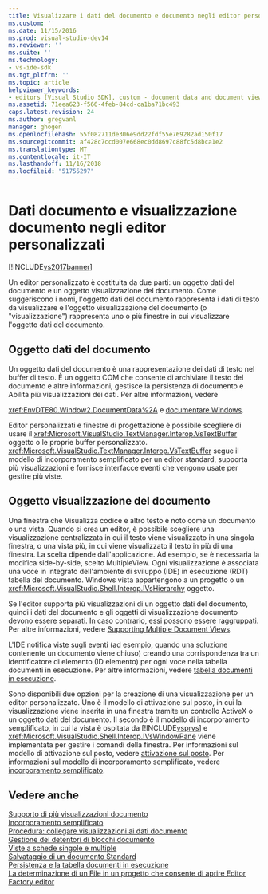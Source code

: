 ```yaml
---
title: Visualizzare i dati del documento e documento negli editor personalizzati | Microsoft Docs
ms.custom: ''
ms.date: 11/15/2016
ms.prod: visual-studio-dev14
ms.reviewer: ''
ms.suite: ''
ms.technology:
- vs-ide-sdk
ms.tgt_pltfrm: ''
ms.topic: article
helpviewer_keywords:
- editors [Visual Studio SDK], custom - document data and document view
ms.assetid: 71eea623-f566-4feb-84cd-ca1ba71bc493
caps.latest.revision: 24
ms.author: gregvanl
manager: ghogen
ms.openlocfilehash: 55f082711de306e9dd22fdf55e769282ad150f17
ms.sourcegitcommit: af428c7ccd007e668ec0dd8697c88fc5d8bca1e2
ms.translationtype: MT
ms.contentlocale: it-IT
ms.lasthandoff: 11/16/2018
ms.locfileid: "51755297"
---
```

# <a name="document-data-and-document-view-in-custom-editors"></a>Dati documento e visualizzazione documento negli editor personalizzati
[!INCLUDE[vs2017banner](../includes/vs2017banner.md)]

Un editor personalizzato è costituita da due parti: un oggetto dati del documento e un oggetto visualizzazione del documento. Come suggeriscono i nomi, l'oggetto dati del documento rappresenta i dati di testo da visualizzare e l'oggetto visualizzazione del documento (o "visualizzazione") rappresenta uno o più finestre in cui visualizzare l'oggetto dati del documento.  
  
## <a name="document-data-object"></a>Oggetto dati del documento  
 Un oggetto dati del documento è una rappresentazione dei dati di testo nel buffer di testo. È un oggetto COM che consente di archiviare il testo del documento e altre informazioni, gestisce la persistenza di documento e Abilita più visualizzazioni dei dati. Per altre informazioni, vedere  
  
 <xref:EnvDTE80.Window2.DocumentData%2A> e [documentare Windows](../extensibility/internals/document-windows.md).  
  
 Editor personalizzati e finestre di progettazione è possibile scegliere di usare il <xref:Microsoft.VisualStudio.TextManager.Interop.VsTextBuffer> oggetto o le proprie buffer personalizzato. <xref:Microsoft.VisualStudio.TextManager.Interop.VsTextBuffer> segue il modello di incorporamento semplificato per un editor standard, supporta più visualizzazioni e fornisce interfacce eventi che vengono usate per gestire più viste.  
  
## <a name="document-view-object"></a>Oggetto visualizzazione del documento  
 Una finestra che Visualizza codice e altro testo è noto come un documento o una vista. Quando si crea un editor, è possibile scegliere una visualizzazione centralizzata in cui il testo viene visualizzato in una singola finestra, o una vista più, in cui viene visualizzato il testo in più di una finestra. La scelta dipende dall'applicazione. Ad esempio, se è necessaria la modifica side-by-side, scelto MultipleView. Ogni visualizzazione è associata una voce in integrato dell'ambiente di sviluppo (IDE) in esecuzione (RDT) tabella del documento. Windows vista appartengono a un progetto o un <xref:Microsoft.VisualStudio.Shell.Interop.IVsHierarchy> oggetto.  
  
 Se l'editor supporta più visualizzazioni di un oggetto dati del documento, quindi i dati del documento e gli oggetti di visualizzazione documento devono essere separati. In caso contrario, essi possono essere raggruppati. Per altre informazioni, vedere [Supporting Multiple Document Views](../extensibility/supporting-multiple-document-views.md).  
  
 L'IDE notifica viste sugli eventi (ad esempio, quando una soluzione contenente un documento viene chiuso) creando una corrispondenza tra un identificatore di elemento (ID elemento) per ogni voce nella tabella documenti in esecuzione. Per altre informazioni, vedere [tabella documenti in esecuzione](../extensibility/internals/running-document-table.md).  
  
 Sono disponibili due opzioni per la creazione di una visualizzazione per un editor personalizzato. Uno è il modello di attivazione sul posto, in cui la visualizzazione viene inserita in una finestra tramite un controllo ActiveX o un oggetto dati del documento. Il secondo è il modello di incorporamento semplificato, in cui la vista è ospitata da [!INCLUDE[vsprvs](../includes/vsprvs-md.md)] e <xref:Microsoft.VisualStudio.Shell.Interop.IVsWindowPane> viene implementata per gestire i comandi della finestra. Per informazioni sul modello di attivazione sul posto, vedere [attivazione sul posto](../misc/in-place-activation.md). Per informazioni sul modello di incorporamento semplificato, vedere [incorporamento semplificato](../extensibility/simplified-embedding.md).  
  
## <a name="see-also"></a>Vedere anche  
 [Supporto di più visualizzazioni documento](../extensibility/supporting-multiple-document-views.md)   
 [Incorporamento semplificato](../extensibility/simplified-embedding.md)   
 [Procedura: collegare visualizzazioni ai dati documento](../extensibility/how-to-attach-views-to-document-data.md)   
 [Gestione dei detentori di blocchi documento](../extensibility/document-lock-holder-management.md)   
 [Viste a schede singole e multiple](../extensibility/single-and-multi-tab-views.md)   
 [Salvataggio di un documento Standard](../extensibility/internals/saving-a-standard-document.md)   
 [Persistenza e la tabella documenti in esecuzione](../extensibility/internals/persistence-and-the-running-document-table.md)   
 [La determinazione di un File in un progetto che consente di aprire Editor](../extensibility/internals/determining-which-editor-opens-a-file-in-a-project.md)   
 [Factory editor](../extensibility/editor-factories.md)

